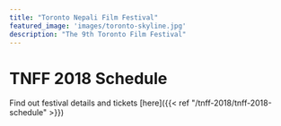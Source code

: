 ```yaml
---
title: "Toronto Nepali Film Festival"
featured_image: 'images/toronto-skyline.jpg'
description: "The 9th Toronto Film Festival"
---
```


# TNFF 2018 Schedule

Find out festival details and tickets [here]({{< ref "/tnff-2018/tnff-2018-schedule" >}})